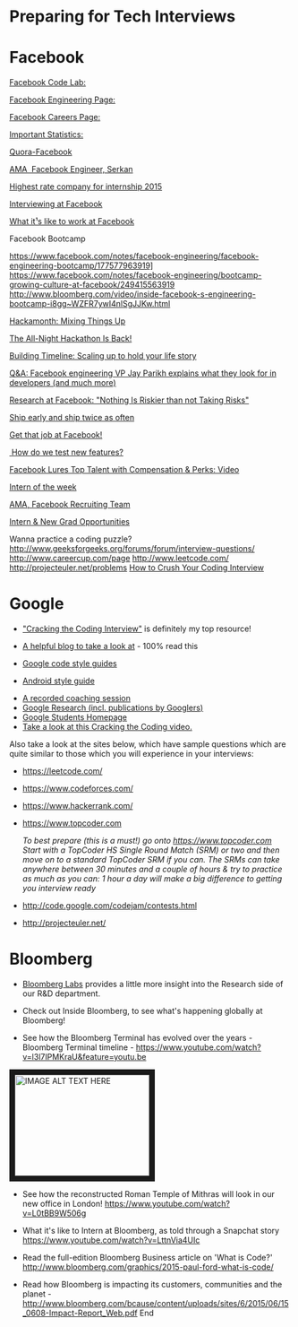 Preparing for Tech Interviews
======
# Facebook

[Facebook Code Lab:](https://codelab.interviewbit.com/index/)

[Facebook Engineering Page:](https://www.facebook.com/Engineering/notes)

[Facebook Careers Page:](http://www.facebook.com/careers)

[Important Statistics:](http://newsroom.fb.com)

[Quora-Facebook](http://www.quora.com/Facebook-1)

[AMA ­ Facebook Engineer, Serkan](http://redd.it/we565)

[Highest rate company for internship 2015](http://www.glassdoor.com/blog/25-highest-rated-companies-internships-2015/)

[Interviewing at Facebook](http://www.insidefacebook.com/2008/12/16/interviewing-at-facebook-advice-engineering-hiring-manager-dave-fetterman/)

[What it¹s like to work at Facebook](http://thenextweb.com/facebook/2011/05/15/what-its-like-to-work-at-facebook)

Facebook Bootcamp

<https://www.facebook.com/notes/facebook-engineering/facebook-engineering-bootcamp/177577963919]>
<https://www.facebook.com/notes/facebook-engineering/bootcamp-growing-culture-at-facebook/249415563919>
<http://www.bloomberg.com/video/inside-facebook-s-engineering-bootcamp-i8gg~WZFR7ywI4nlSgJJKw.html>


[Hackamonth: Mixing Things Up](https://www.facebook.com/note.php?note_id=10150161285048920)

[The All-Night Hackathon Is Back!](https://www.facebook.com/note.php?note_id=31942383919)

[Building Timeline: Scaling up to hold your life story](https://www.facebook.com/notes/facebookengineering/building-timeline-scaling-up-to-hold-your-life-story/10150468255628920?mid=5708769)

[Q&A: Facebook engineering VP Jay Parikh explains what they look for in developers (and much more)](http://www.geekwire.com/2012/qa-facebook-engineeringdirector-jay-parikh-explains-developers/)

[Research at Facebook: "Nothing Is Riskier than not Taking Risks"](https://www.facebook.com/notes/facebookengineering/research-at-facebook-nothing-is-riskier-than-not-taking-risks/10150604394583920)

[Ship early and ship twice as often](https://www.facebook.com/notes/facebookengineering/ship-early-and-ship-twice-as-often/10150985860363920)

[Get that job at Facebook!](https://www.facebook.com/notes/facebook-engineering/get-that-job-at-facebook/10150964382448920)

[ How do we test new features?](http://www.theverge.com/2012/8/8/3227202/facebook-lead-engineer-bosworth-user-testing)

[Facebook Lures Top Talent with Compensation & Perks: Video](http://www.bloomberg.com/video/facebook-lures-top-talent-with-compensation-perks-62WIhn4BSyWI9fzTzSz_iQ.html)

[Intern of the week](http://34st.com/article/2013/07/intern-of-the-week-dan-judd/)

[AMA, Facebook Recruiting Team](http://bit.ly/11GBVlA)

[Intern & New Grad Opportunities](https://www.facebook.com/video.php?v=745770375469976&permPage=1)

Wanna practice a coding puzzle?
<http://www.geeksforgeeks.org/forums/forum/interview-questions/>
<http://www.careercup.com/page>
<http://www.leetcode.com/>
<http://projecteuler.net/problems>
[How to Crush Your Coding Interview](https://www.facebook.com/video.php?v=10152735777427200)


# Google

* ["Cracking the Coding Interview"](https://www.amazon.com/gp/product/0984782850/ref=as_li_tl?Pre-Order+on+Amazon=Now+Available+on+Amazon) is definitely my top resource! 

* [A helpful blog to take a look at](http://steve-yegge.blogspot.co.uk/2008/03/get-that-job-at-google.html) - 100% read this 

* [Google code style guides](https://github.com/google/styleguide)

+ [Android style guide](https://source.android.com/source/code-style)

- [A recorded coaching session](https://www.youtube.com/watch?v=oWbUtlUhwa8&feature=youtu.be)
- [Google Research (incl. publications by Googlers)](https://research.google.com/)
- [Google Students Homepage](https://careers.google.com/students/)
- [Take a look at this Cracking the Coding video. ](https://www.youtube.com/watch?v=rEJzOhC5ZtQ)

Also take a look at the sites below, which have sample questions which are quite similar to those which you will experience in your interviews:
* <https://leetcode.com/>
* <https://www.codeforces.com/>
* <https://www.hackerrank.com/>
* <https://www.topcoder.com>

	_To best prepare (this is a must!) go onto  <https://www.topcoder.com>  Start with a TopCoder HS Single Round Match (SRM) or two and then move on to a standard TopCoder SRM if you can. The SRMs can take anywhere between 30 minutes and a couple of hours  & try to practice as much as you can: 1 hour a day will make a big difference to getting you interview ready_
* <http://code.google.com/codejam/contests.html>
* <http://projecteuler.net/>

# Bloomberg

* [Bloomberg Labs](http://www.bloomberglabs.com/) provides a little more insight into the Research side of our R&D department. 

* Check out Inside Bloomberg, to see what's happening globally at Bloomberg!

* See how the Bloomberg Terminal has evolved over the years - Bloomberg Terminal timeline - <https://www.youtube.com/watch?v=l3l7IPMKraU&feature=youtu.be>

<a href="http://www.youtube.com/watch?feature=player_embedded&v=YOUTUBE_VIDEO_ID_HERE
" target="_blank"><img src="http://img.youtube.com/vi/YOUTUBE_VIDEO_ID_HERE/0.jpg" 
alt="IMAGE ALT TEXT HERE" width="240" height="180" border="10" /></a>

* See how the reconstructed Roman Temple of Mithras will look in our new office in London!  https://www.youtube.com/watch?v=L0tBB9W506g  

* What it's like to Intern at Bloomberg, as told through a Snapchat story https://www.youtube.com/watch?v=LttnVia4UIc 

* Read the full-edition Bloomberg Business article on 'What is Code?' http://www.bloomberg.com/graphics/2015-paul-ford-what-is-code/

* Read how Bloomberg is impacting its customers, communities and the planet - http://www.bloomberg.com/bcause/content/uploads/sites/6/2015/06/15_0608-Impact-Report_Web.pdf
End
